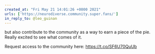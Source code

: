 ```yaml
---
created_at: "Fri May 21 14:01:26 +0000 2021"
urls: ['https://neurodiverse.community.super.fans/']
in_reply_to: @leo_guinan
---
```


but also contribute to the community as a way to earn a piece of the pie. Really excited to see what comes of it. 

Request access to the community here: https://t.co/SF6U70QuUb